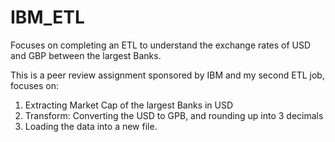 # IBM_ETL
Focuses on completing an ETL to understand the exchange rates of USD and GBP between the largest Banks.

This is a peer review assignment sponsored by IBM and my second ETL job, focuses on:
1. Extracting Market Cap of the largest Banks in USD 
2. Transform: Converting the USD to GPB, and rounding up into 3 decimals
3. Loading the data into a new file.
